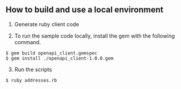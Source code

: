 ## How to build and use a local environment

1. Generate ruby client code

2. To run the sample code locally, install the gem with the following command.
```
$ gem build openapi_client.gemspec
$ gem install ./openapi_client-1.0.0.gem
```

3. Run the scripts
```
$ ruby addresses.rb
```